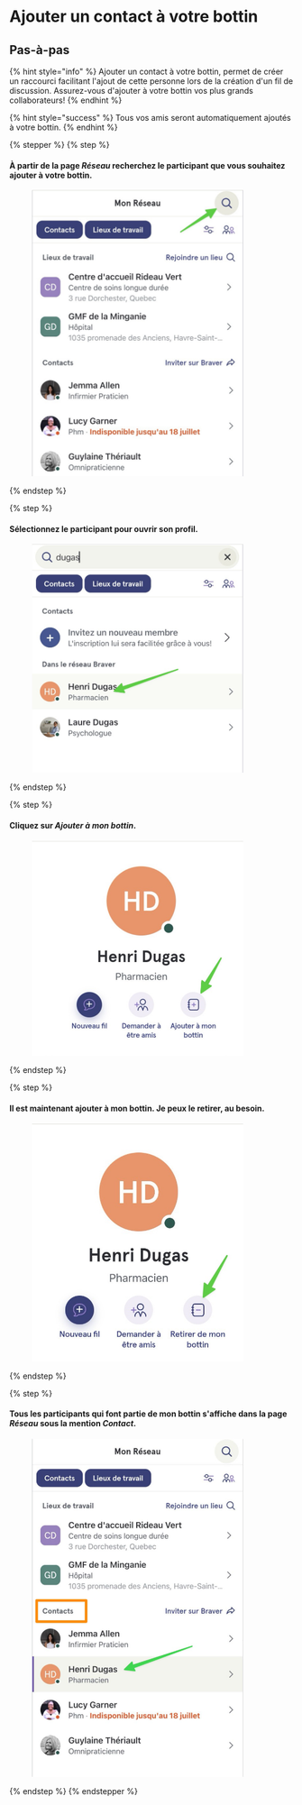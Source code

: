 # Ajouter un contact à votre bottin

## Pas-à-pas

{% hint style="info" %}
Ajouter un contact à votre bottin, permet de créer un raccourci facilitant l'ajout de cette personne lors de la création d'un fil de discussion. Assurez-vous d'ajouter à votre bottin vos plus grands collaborateurs!
{% endhint %}

{% hint style="success" %}
Tous vos amis seront automatiquement ajoutés à votre bottin.
{% endhint %}

{% stepper %}
{% step %}
#### À partir de la page _Réseau_ recherchez le participant que vous souhaitez ajouter à votre bottin.

<div align="left"><figure><img src="../../.gitbook/assets/ajouter-un-contact-a-votre-bottin - Step 1.jpeg" alt="" width="375"><figcaption></figcaption></figure></div>
{% endstep %}

{% step %}
#### Sélectionnez le participant pour ouvrir son profil.

<div align="left"><figure><img src="../../.gitbook/assets/ajouter-un-contact-a-votre-bottin - Step 2.jpeg" alt="" width="375"><figcaption></figcaption></figure></div>
{% endstep %}

{% step %}
#### Cliquez sur _Ajouter à mon bottin_.

<div align="left"><figure><img src="../../.gitbook/assets/ajouter-un-contact-a-votre-bottin - Step 3.jpeg" alt="" width="375"><figcaption></figcaption></figure></div>
{% endstep %}

{% step %}
#### Il est maintenant ajouter à mon bottin. Je peux le retirer, au besoin.

<div align="left"><figure><img src="../../.gitbook/assets/ajouter-un-contact-a-votre-bottin - Step 4.jpeg" alt="" width="375"><figcaption></figcaption></figure></div>
{% endstep %}

{% step %}
#### Tous les participants qui font partie de mon bottin s'affiche dans la page _Réseau_ sous la mention _Contact_.

<div align="left"><figure><img src="../../.gitbook/assets/ajouter-un-contact-a-votre-bottin - Step 5.jpeg" alt="" width="375"><figcaption></figcaption></figure></div>
{% endstep %}
{% endstepper %}
